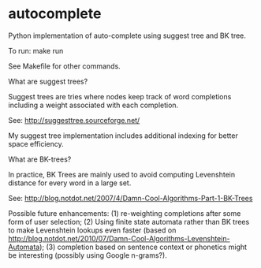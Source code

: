 autocomplete
============

Python implementation of auto-complete using suggest tree and BK tree.

To run:
make run

See Makefile for other commands. 

What are suggest trees?

Suggest trees are tries where nodes keep track of word completions including a weight associated with each completion.

See: http://suggesttree.sourceforge.net/

My suggest tree implementation includes additional indexing for better space efficiency.

What are BK-trees?

In practice, BK Trees are mainly used to avoid computing Levenshtein distance for every word in a large set.

See: http://blog.notdot.net/2007/4/Damn-Cool-Algorithms-Part-1-BK-Trees

Possible future enhancements: (1) re-weighting completions after some form of user selection; (2) Using finite state automata rather than BK trees to make Levenshtein lookups even faster (based on http://blog.notdot.net/2010/07/Damn-Cool-Algorithms-Levenshtein-Automata); (3) completion based on sentence context or phonetics might be interesting (possibly using Google n-grams?).
